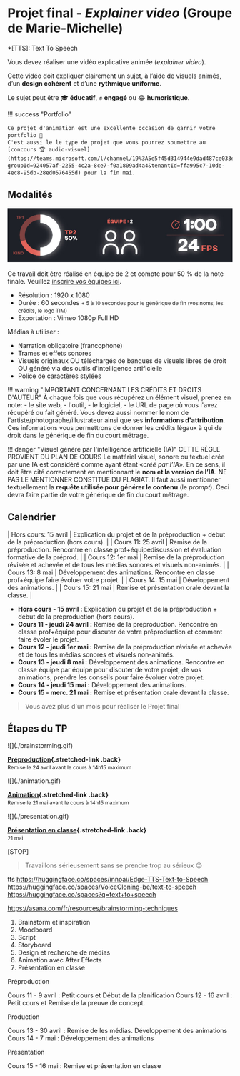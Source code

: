 # Projet final - _Explainer video_ (Groupe de Marie-Michelle)

*[TTS]: Text To Speech

Vous devez réaliser une vidéo explicative animée (_explainer video_).

Cette vidéo doit expliquer clairement un sujet, à l’aide de visuels animés, d’un **design cohérent** et d’une **rythmique uniforme**.

Le sujet peut être 🎓 **éducatif**, ✊ **engagé** ou 😂 **humoristique**.

!!! success "Portfolio"

    Ce projet d'animation est une excellente occasion de garnir votre portfolio 🎨
    C'est aussi le le type de projet que vous pourrez soumettre au [concours 🏆 audio-visuel](https://teams.microsoft.com/l/channel/19%3A5e5f45d314944e9dad487ce033ea4f3e%40thread.tacv2/Concours%20essais%20audiovisuels?groupId=924057af-2255-4c2a-8ce7-f0a1809ad4a4&tenantId=ffa995c7-10de-4ec8-95db-28ed0576455d) pour la fin mai. 

## Modalités

![](infos.jpg)

Ce travail doit être réalisé en équipe de 2 et compte pour 50 % de la note finale. Veuillez [inscrire vos équipes ici](https://cmontmorency365-my.sharepoint.com/:x:/g/personal/mariem_ouellet_cmontmorency_qc_ca/ESPtsDKJDPlNqTAfpmQNQT0BYV5jNZDCXQgwPg6iVncX0w?e=OjUnJM).

* Résolution : 1920 x 1080
* Durée : 60 secondes <small>+ 5 à 10 secondes pour le générique de fin (vos noms, les crédits, le logo TIM) </small>
* Exportation : Vimeo 1080p Full HD

Médias à utiliser :

* Narration obligatoire (francophone)
* Trames et effets sonores
* Visuels originaux OU téléchargés de banques de visuels libres de droit OU généré via des outils d'intelligence artificielle
* Police de caractères stylées

!!! warning "IMPORTANT CONCERNANT LES CRÉDITS ET DROITS D'AUTEUR"
    À chaque fois que vous récupérez un élément visuel, prenez en note: 
    - le site web, 
    - l'outil, 
    - le logiciel, 
    - le URL de page où vous l'avez récupéré ou fait généré. 
    Vous devez aussi nommer le nom de l'artiste/photographe/illustrateur ainsi que ses **informations d'attribution**. Ces informations vous permettrons de donner les crédits légaux à qui de droit dans le générique de fin du court métrage.

!!! danger "Visuel généré par l'intelligence artificielle (IA)"
    CETTE RÈGLE PROVIENT DU PLAN DE COURS
    Le matériel visuel, sonore ou textuel crée par une IA est considéré comme ayant étant «_créé par l’IA_». En ce sens, il doit être cité correctement en mentionnant le **nom et la version de l’IA**. NE PAS LE MENTIONNER CONSTITUE DU PLAGIAT. Il faut aussi mentionner textuellement la **requête utilisée pour générer le contenu** (le _prompt_). Ceci devra faire partie de votre générique de fin du court métrage.

[^tts]: [:hugging: TTS sur ElenvenLabs](https://elevenlabs.io/fr)

## Calendrier
| Hors cours: 15 avril | Explication du projet et de la préproduction + début de la préproduction (hors cours).                       |
| Cours 11: 25 avril   | Remise de la préproduction. Rencontre en classe prof+équipediscussion et évaluation formative de la préprod. |
| Cours 12: 1er mai    | Remise de la préproduction révisée et achevée et de tous les médias sonores et visuels non-animés.           |
| Cours 13: 8 mai      | Développement des animations. Rencontre en classe prof+équipe faire évoluer votre projet.                    |
| Cours 14: 15 mai     | Développement des animations.                                                                                |
| Cours 15: 21 mai     | Remise et présentation orale devant la classe.                                                               |



* **Hors cours - 15 avril :** Explication du projet et de la préproduction + début de la préproduction (hors cours).
* **Cours 11 -  jeudi 24 avril :** Remise de la préproduction. Rencontre en classe prof+équipe pour discuter de votre préproduction et comment faire évoler le projet.
* **Cours 12 -  jeudi 1er mai :** Remise de la préproduction révisée et achevée et de tous les médias sonores et visuels non-animés.
* **Cours 13 - jeudi 8 mai :** Développement des animations. Rencontre en classe équipe par équipe pour discuter de votre projet, de vos animations, prendre les conseils pour faire évoluer votre projet.
* **Cours 14 - jeudi 15 mai :** Développement des animations.
* **Cours 15 - merc. 21 mai :** Remise et présentation orale devant la classe.

> Vous avez plus d'un mois pour réaliser le Projet final

## Étapes du TP

<div class="grid grid-1-2" markdown>
  ![](./brainstorming.gif)

  **[Préproduction](./step1.md){.stretched-link .back}**
  <br><small>Remise le 24 avril avant le cours à 14h15 maximum</small>
</div>

<div class="grid grid-1-2" markdown>
  ![](./animation.gif)

  **[Animation](./step2.md){.stretched-link .back}**
  <br><small>Remise le 21 mai avant le cours à 14h15 maximum</small>
</div>

<div class="grid grid-1-2" markdown>
  ![](./presentation.gif)

  **[Présentation en classe](./step3.md){.stretched-link .back}**
  <br><small>21 mai</small>
</div>

[STOP]

> Travaillons sérieusement sans se prendre trop au sérieux :wink:

tts
https://huggingface.co/spaces/innoai/Edge-TTS-Text-to-Speech
https://huggingface.co/spaces/VoiceCloning-be/text-to-speech
https://huggingface.co/spaces?q=text+to+speech

https://asana.com/fr/resources/brainstorming-techniques

1. Brainstorm et inspiration
1. Moodboard
1. Script
1. Storyboard
1. Design et recherche de médias
1. Animation avec After Effects
1. Présentation en classe



Préproduction

Cours 11 - 9 avril : Petit cours et Début de la planification
Cours 12 - 16 avril : Petit cours et Remise de la preuve de concept.

Production

Cours 13 - 30 avril : Remise de les médias. Développement des animations
Cours 14 - 7 mai : Développement des animations

Présentation

Cours 15 - 16 mai : Remise et présentation en classe